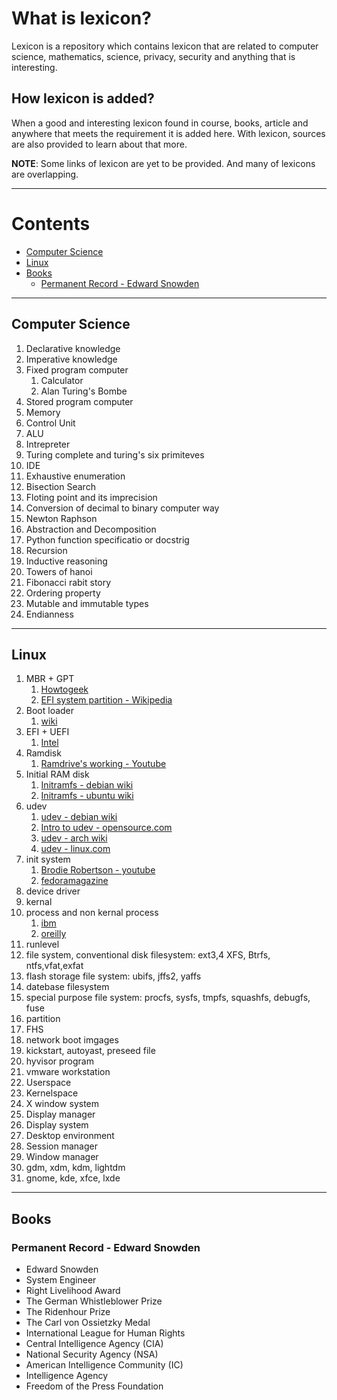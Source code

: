 
# What is lexicon?

Lexicon is a repository which contains lexicon that are related to computer science, mathematics, science, privacy, security and anything that is interesting.  

## How lexicon is added?

When a good and interesting lexicon found in course, books, article and anywhere that meets the requirement it is added here. With lexicon, sources are also provided to learn about that more.

**NOTE**: Some links of lexicon are yet to be provided. And many of lexicons are overlapping.

***

# Contents

- [Computer Science](#computer-science)
- [Linux](#linux)
- [Books](#books)
    - [Permanent Record - Edward Snowden](#permanent-record---edward-snowden)

***

## Computer Science

1. Declarative knowledge
2. Imperative knowledge
3. Fixed program computer
	1. Calculator
	2. Alan Turing's Bombe
4. Stored program computer
5. Memory
6. Control Unit
7. ALU
8. Intrepreter
9. Turing complete and turing's six primiteves
10. IDE
11. Exhaustive enumeration
1. Bisection Search
2. Floting point and its imprecision
3. Conversion of decimal to binary computer way
3. Newton Raphson
4. Abstraction and Decomposition
5. Python function specificatio or docstrig
6. Recursion
7. Inductive reasoning
8. Towers of hanoi
9. Fibonacci rabit story
10. Ordering property
1. Mutable and immutable types
1. Endianness



***

## Linux

1. MBR + GPT
	1. [Howtogeek](https://www.howtogeek.com/193669/whats-the-difference-between-gpt-and-mbr-when-partitioning-a-drive/)
	2. [EFI system partition - Wikipedia](https://en.wikipedia.org/wiki/EFI_system_partition#Linux)
2. Boot loader
	1. [wiki](https://en.wikipedia.org/wiki/Linux_startup_process)
3. EFI + UEFI
	1. [Intel](https://www.intel.com/content/www/us/en/architecture-and-technology/unified-extensible-firmware-interface/efi-homepage-general-technology.html)
4. Ramdisk
	1. [Ramdrive's working - Youtube](https://www.youtube.com/watch?v=6pp_krChw_A)
5. Initial RAM disk
	1. [Initramfs - debian wiki](https://wiki.debian.org/initramfs)
	2. [Initramfs - ubuntu wiki](https://wiki.ubuntu.com/Initramfs)
6. udev
	1. [udev - debian wiki](https://wiki.debian.org/udev) 
	2. [Intro to udev - opensource.com](https://opensource.com/article/18/11/udev)
	3. [udev - arch wiki](https://wiki.archlinux.org/title/udev) 
	4. [udev - linux.com](https://www.linux.com/news/udev-introduction-device-management-modern-linux-system/)
7. init system
	1. [Brodie Robertson - youtube](https://www.youtube.com/watch?v=lDdVUlXLjx8)
	2. [fedoramagazine](https://fedoramagazine.org/what-is-an-init-system/)
8. device driver
9. kernal
10. process and non kernal process
	1. [ibm](https://www.ibm.com/docs/en/aix/7.2?topic=processes-introduction-kernel)
	2. [oreilly](https://www.oreilly.com/library/view/understanding-the-linux/0596002130/ch01s06.html)
11. runlevel
12. file system, conventional disk filesystem: ext3,4 XFS, Btrfs, ntfs,vfat,exfat
13. flash storage file system: ubifs, jffs2, yaffs
14. datebase filesystem
15. special purpose file system: procfs, sysfs, tmpfs, squashfs, debugfs, fuse
16. partition
17. FHS
18. network boot imgages
19. kickstart, autoyast, preseed file
20. hyvisor program
21. vmware workstation
22. Userspace
23. Kernelspace
24. X window system
25. Display manager
26. Display system
27. Desktop environment
28. Session manager
29. Window manager
30. gdm, xdm, kdm, lightdm
31. gnome, kde, xfce, lxde

***

## Books

### Permanent Record - Edward Snowden

- Edward Snowden
- System Engineer
- Right Livelihood Award
- The German Whistleblower Prize
- The Ridenhour Prize
- The Carl von Ossietzky Medal
- International League for Human Rights 
- Central Intelligence Agency (CIA)
- National Security Agency (NSA) 
- American Intelligence Community (IC)
- Intelligence Agency
- Freedom of the Press Foundation